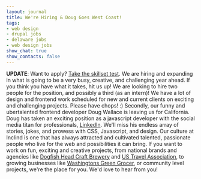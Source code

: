 ```yaml
---
layout: journal
title: We're Hiring & Doug Goes West Coast!
tags: 
- web design
- drupal jobs
- delaware jobs
- web design jobs
show_chat: true
show_contacts: false
---
```


<strong>UPDATE</strong>: Want to apply? <a href="http://smarterer.com/skillsets/join?t=xJOAHrlu" target="_blank">Take the skillset test</a>.  We are hiring and expanding in what is going to be a very busy, creative, and challenging year ahead. If you think you have what it takes, hit us up!  We are looking to hire two people for the position, and possibly a third (as an intern)! We have a lot of design and frontend work scheduled for new and current clients on exciting and challenging projects. Please have chops! :)  Secondly, our funny and ubertalented frontend developer Doug Wallace is leaving us for California. Doug has taken an exciting position as a javascript developer with the social media titan for professionals, <a href="http://www.linkedin.com" target="_blank">LinkedIn</a>. We'll miss his endless array of stories, jokes, and prowess with CSS, Javascript, and design.  Our culture at Inclind is one that has always attracted and cultivated talented, passionate people who live for the web and possibilities it can bring. If you want to work on fun, exciting and creative projects, from national brands and agencies like <a href="http://www.dogfish.com" target="_blank">Dogfish Head Craft Brewery</a> and <a href="http://ustravel.org" target="_blank">US Travel Association</a>, to growing businesses like <a href="http://www.washingtonsgreengrocer.com" target="_blank">Washingtons Green Grocer</a>, or community level projects, we're the place for you. We'd love to hear from you!